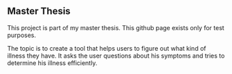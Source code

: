 ## Master Thesis
This project is part of my master thesis. This github page exists only for test purposes.

The topic is to create a tool that helps users to figure out what kind of illness they have. 
It asks the user questions about his symptoms and tries to determine his illness efficiently.

